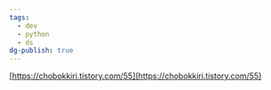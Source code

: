 ```yaml
---
tags:
  - dev
  - python
  - ds
dg-publish: true
---
```


[https://chobokkiri.tistory.com/55](https://chobokkiri.tistory.com/55)